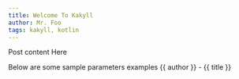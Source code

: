 ```yaml
---
title: Welcome To Kakyll
author: Mr. Foo
tags: kakyll, kotlin
---
```


Post content Here

Below are some sample parameters examples
{{ author }} - {{ title }}

